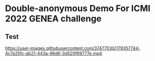 # Double-anonymous Demo For ICMI 2022 GENEA challenge

## Test

https://user-images.githubusercontent.com/37477030/179357744-4c7a25fc-ab21-443a-96d6-3d520f69777e.mp4

